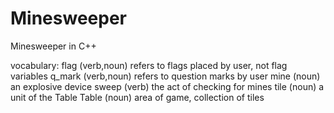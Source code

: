 # Minesweeper
Minesweeper in C++

vocabulary:
flag         (verb,noun) refers to flags placed by user, not flag variables
q_mark       (verb,noun) refers to question marks by user
mine         (noun) an explosive device
sweep        (verb) the act of checking for mines
tile         (noun) a unit of the Table
Table        (noun) area of game, collection of tiles

